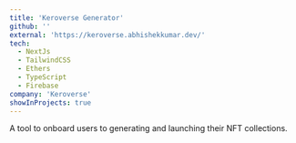 ```yaml
---
title: 'Keroverse Generator'
github: ''
external: 'https://keroverse.abhishekkumar.dev/'
tech:
  - NextJs
  - TailwindCSS
  - Ethers
  - TypeScript
  - Firebase
company: 'Keroverse'
showInProjects: true
---
```


A tool to onboard users to generating and launching their NFT collections.
